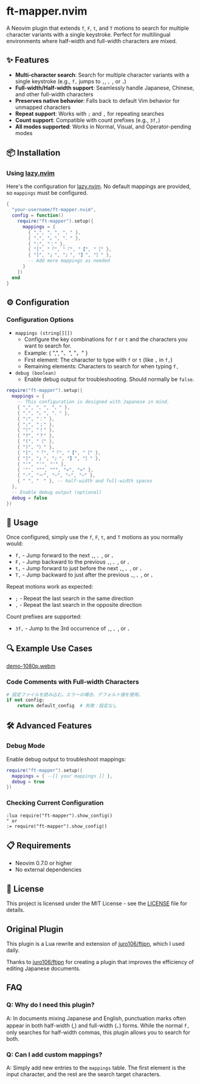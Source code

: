 # ft-mapper.nvim

A Neovim plugin that extends `f`, `F`, `t`, and `T` motions to search for multiple character variants with a single keystroke. Perfect for multilingual environments where half-width and full-width characters are mixed.

## ✨ Features

- **Multi-character search**: Search for multiple character variants with a single keystroke (e.g., `f,` jumps to `,`, `、`, or `，`)
- **Full-width/Half-width support**: Seamlessly handle Japanese, Chinese, and other full-width characters
- **Preserves native behavior**: Falls back to default Vim behavior for unmapped characters
- **Repeat support**: Works with `;` and `,` for repeating searches
- **Count support**: Compatible with count prefixes (e.g., `3f,`)
- **All modes supported**: Works in Normal, Visual, and Operator-pending modes

## 📦 Installation

### Using [lazy.nvim](https://github.com/folke/lazy.nvim)

Here's the configuration for [lazy.nvim](https://github.com/folke/lazy.nvim). No default mappings are provided, so `mappings` must be configured.

```lua
{
  "your-username/ft-mapper.nvim",
  config = function()
    require("ft-mapper").setup({
      mappings = {
        { ",", "、", "，" },
        { ".", "。", "．" },
        { ":", "：" },
        { "[", "「", "『", "【", "［" },
        { "]", "」", "』", "】", "］" },
        -- Add more mappings as needed
      }
    })
  end
}
```

## ⚙️ Configuration

### Configuration Options

- `mappings (string[][])`
    - Configure the key combinations for `f` or `t` and the characters you want to search for.
    - Example: { ",", "、", "，" }
    - First element: The character to type with `f` or `t` (like `,` in `f,`)
    - Remaining elements: Characters to search for when typing `f,`
- `debug (boolean)`
    - Enable debug output for troubleshooting. Should normally be `false`.

```lua
require("ft-mapper").setup({
  mappings = {
    -- This configuration is designed with Japanese in mind.
    { ",", "、", "，" },
    { ".", "。", "．" },
    { ":", "：" },
    { ";", "；" },
    { "!", "！" },
    { "?", "？" },
    { "(", "（" },
    { ")", "）" },
    { "[", "「", "『", "【", "［" },
    { "]", "」", "』", "】", "］" },
    { "'", "'", "'" },
    { '"', """, """, "«", "»" },
    { "-", "ー", "―", "—", "–" },
    { " ", "　" }, -- half-width and full-width spaces
  },
  -- Enable debug output (optional)
  debug = false
})
```

## 🚀 Usage

Once configured, simply use the `f`, `F`, `t`, and `T` motions as you normally would:

- `f,` - Jump forward to the next `,`, `、`, or `，`
- `F,` - Jump backward to the previous `,`, `、`, or `，`
- `t,` - Jump forward to just before the next `,`, `、`, or `，`
- `T,` - Jump backward to just after the previous `,`, `、`, or `，`

Repeat motions work as expected:
- `;` - Repeat the last search in the same direction
- `,` - Repeat the last search in the opposite direction

Count prefixes are supported:
- `3f,` - Jump to the 3rd occurrence of `,`, `、`, or `，`

## 🔍 Example Use Cases

[demo-1080p.webm](https://github.com/user-attachments/assets/2199d944-4c01-42eb-8f54-d9bc25840a5b)

### Code Comments with Full-width Characters

```python
# 設定ファイルを読み込む。エラーの場合、デフォルト値を使用。
if not config:
    return default_config  # 失敗：設定なし
```

## 🛠️ Advanced Features

### Debug Mode

Enable debug output to troubleshoot mappings:

```lua
require("ft-mapper").setup({
  mappings = { --[[ your mappings ]] },
  debug = true
})
```

### Checking Current Configuration

```vim
:lua require("ft-mapper").show_config()
" or
:= require("ft-mapper").show_config()
```

## 📋 Requirements

- Neovim 0.7.0 or higher
- No external dependencies

## 📄 License

This project is licensed under the MIT License - see the [LICENSE](LICENSE) file for details.

## Original Plugin

This plugin is a Lua rewrite and extension of [juro106/ftjpn](https://github.com/juro106/ftjpn), which I used daily.

Thanks to [juro106/ftjpn](https://github.com/juro106/ftjpn) for creating a plugin that improves the efficiency of editing Japanese documents.

## FAQ

### Q: Why do I need this plugin?

A: In documents mixing Japanese and English, punctuation marks often appear in both half-width (,) and full-width (、) forms. While the normal `f,` only searches for half-width commas, this plugin allows you to search for both.

### Q: Can I add custom mappings?

A: Simply add new entries to the `mappings` table. The first element is the input character, and the rest are the search target characters.
